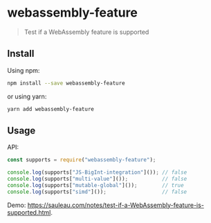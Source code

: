 # webassembly-feature

> Test if a WebAssembly feature is supported

## Install

Using npm:

```sh
npm install --save webassembly-feature
```

or using yarn:

```sh
yarn add webassembly-feature
```

## Usage

API:

```js
const supports = require("webassembly-feature");

console.log(supports["JS-BigInt-integration"]()); // false
console.log(supports["multi-value"]());           // false
console.log(supports["mutable-global"]());        // true
console.log(supports["simd"]());                  // false
```

Demo: https://sauleau.com/notes/test-if-a-WebAssembly-feature-is-supported.html.
